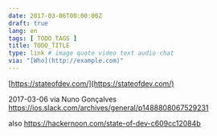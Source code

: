 ```yaml
---
date: 2017-03-06T00:00:00Z
draft: true
lang: en
tags: [ TODO_TAGS ]
title: TODO_TITLE
type: link # image quote video text audio chat
via: "[Who](http://example.com)"
---
```



[https://stateofdev.com/](https://stateofdev.com/)

2017-03-06 via Nuno Gonçalves
https://ios.slack.com/archives/general/p1488808067529231

also https://hackernoon.com/state-of-dev-c609cc12084b

